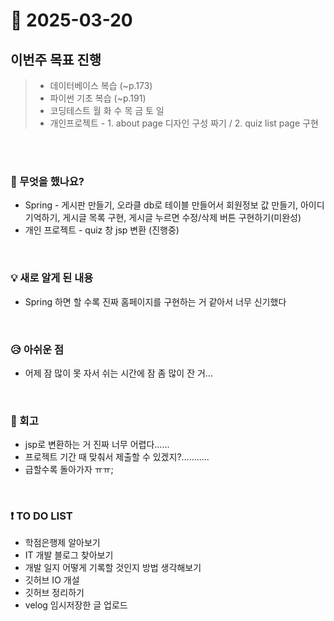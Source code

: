 # 📅 2025-03-20

## 이번주 목표 진행
>- 데이터베이스 복습 (~p.173)
>- 파이썬 기초 복습 (~p.191)
>- 코딩테스트 월 화 수 목 금 토 일
>- 개인프로젝트 - 1. about page 디자인 구성 짜기 / 2. quiz list page 구현

<br><br>

### 👀 무엇을 했나요?
- Spring - 게시판 만들기, 오라클 db로 테이블 만들어서 회원정보 값 만들기, 아이디 기억하기, 게시글 목록 구현, 게시글 누르면 수정/삭제 버튼 구현하기(미완성)
- 개인 프로젝트 - quiz 창 jsp 변환 (진행중)
  
<br>

### 💡 새로 알게 된 내용
- Spring 하면 할 수록 진짜 홈페이지를 구현하는 거 같아서 너무 신기했다

<br>

### 😥 아쉬운 점
- 어제 잠 많이 못 자서 쉬는 시간에 잠 좀 많이 잔 거...
  
<br>

### 💬 회고
- jsp로 변환하는 거 진짜 너무 어렵다......
- 프로젝트 기간 때 맞춰서 제출할 수 있겠지?...........
- 급할수록 돌아가자 ㅠㅠ;

<br>

### ❗ TO DO LIST
- 학점은행제 알아보기
- IT 개발 블로그 찾아보기
- 개발 일지 어떻게 기록할 것인지 방법 생각해보기
- 깃허브 IO 개설
- 깃허브 정리하기
- velog 임시저장한 글 업로드
